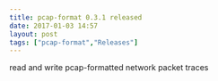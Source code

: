 ```yaml
---
title: pcap-format 0.3.1 released
date: 2017-01-03 14:57
layout: post
tags: ["pcap-format","Releases"]
---
```


read and write pcap-formatted network packet traces

